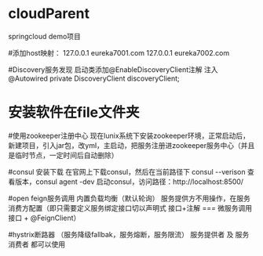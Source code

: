 # cloudParent
springcloud demo项目

#添加host映射：
127.0.0.1 eureka7001.com
127.0.0.1 eureka7002.com

#Discovery服务发现
启动类添加@EnableDiscoveryClient注解
注入@Autowired
   private DiscoveryClient discoveryClient;

# 安装软件在file文件夹

#使用zookeeper注册中心
现在lunix系统下安装zookeeper环境，正常启动后，新建项目，引入jar包，改yml，主启动，把服务注册进zookeeper服务中心（并且是临时节点，一定时间后自动删除）

#consul 安装下载
在官网上下载consul，然后在当前路径下 consul --verison 查看版本，consul agent -dev 启动consul，访问路径：http://localhost:8500/

#open feign服务调用 内置负载均衡（默认轮询）
服务提供方不用操作，在服务消费方配置（即只需要定义服务绑定接口切以声明式 接口+注解 === 微服务调用接口 + @FeignClient）

#hystrix断路器 （服务降级fallbak，服务熔断，服务限流）
服务提供者 及 服务消费者 都可以使用

